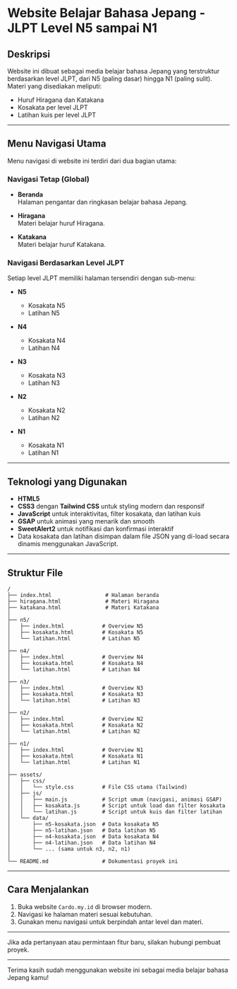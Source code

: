 # Website Belajar Bahasa Jepang - JLPT Level N5 sampai N1

## Deskripsi

Website ini dibuat sebagai media belajar bahasa Jepang yang terstruktur berdasarkan level JLPT, dari N5 (paling dasar) hingga N1 (paling sulit). Materi yang disediakan meliputi:

- Huruf Hiragana dan Katakana  
- Kosakata per level JLPT  
- Latihan kuis per level JLPT

---

## Menu Navigasi Utama

Menu navigasi di website ini terdiri dari dua bagian utama:

### Navigasi Tetap (Global)

- **Beranda**  
  Halaman pengantar dan ringkasan belajar bahasa Jepang.

- **Hiragana**  
  Materi belajar huruf Hiragana.

- **Katakana**  
  Materi belajar huruf Katakana.

### Navigasi Berdasarkan Level JLPT

Setiap level JLPT memiliki halaman tersendiri dengan sub-menu:

- **N5**  
  - Kosakata N5  
  - Latihan N5

- **N4**  
  - Kosakata N4  
  - Latihan N4

- **N3**  
  - Kosakata N3  
  - Latihan N3

- **N2**  
  - Kosakata N2  
  - Latihan N2

- **N1**  
  - Kosakata N1  
  - Latihan N1

---

## Teknologi yang Digunakan

- **HTML5**  
- **CSS3** dengan **Tailwind CSS** untuk styling modern dan responsif  
- **JavaScript** untuk interaktivitas, filter kosakata, dan latihan kuis  
- **GSAP** untuk animasi yang menarik dan smooth  
- **SweetAlert2** untuk notifikasi dan konfirmasi interaktif  
- Data kosakata dan latihan disimpan dalam file JSON yang di-load secara dinamis menggunakan JavaScript.

---

## Struktur File

```
/
├── index.html                 # Halaman beranda
├── hiragana.html              # Materi Hiragana
├── katakana.html              # Materi Katakana
│
├── n5/
│   ├── index.html            # Overview N5
│   ├── kosakata.html         # Kosakata N5
│   └── latihan.html          # Latihan N5
│
├── n4/
│   ├── index.html            # Overview N4
│   ├── kosakata.html         # Kosakata N4
│   └── latihan.html          # Latihan N4
│
├── n3/
│   ├── index.html            # Overview N3
│   ├── kosakata.html         # Kosakata N3
│   └── latihan.html          # Latihan N3
│
├── n2/
│   ├── index.html            # Overview N2
│   ├── kosakata.html         # Kosakata N2
│   └── latihan.html          # Latihan N2
│
├── n1/
│   ├── index.html            # Overview N1
│   ├── kosakata.html         # Kosakata N1
│   └── latihan.html          # Latihan N1
│
├── assets/
│   ├── css/
│   │   └── style.css         # File CSS utama (Tailwind)
│   ├── js/
│   │   ├── main.js           # Script umum (navigasi, animasi GSAP)
│   │   ├── kosakata.js       # Script untuk load dan filter kosakata
│   │   └── latihan.js        # Script untuk kuis dan filter latihan
│   └── data/
│       ├── n5-kosakata.json  # Data kosakata N5
│       ├── n5-latihan.json   # Data latihan N5
│       ├── n4-kosakata.json  # Data kosakata N4
│       ├── n4-latihan.json   # Data latihan N4
│       └── ... (sama untuk n3, n2, n1)
│
└── README.md                 # Dokumentasi proyek ini
```

---

## Cara Menjalankan

1. Buka website `Cardo.my.id` di browser modern.  
2. Navigasi ke halaman materi sesuai kebutuhan.  
3. Gunakan menu navigasi untuk berpindah antar level dan materi.  

---

Jika ada pertanyaan atau permintaan fitur baru, silakan hubungi pembuat proyek.

---

Terima kasih sudah menggunakan website ini sebagai media belajar bahasa Jepang kamu!
